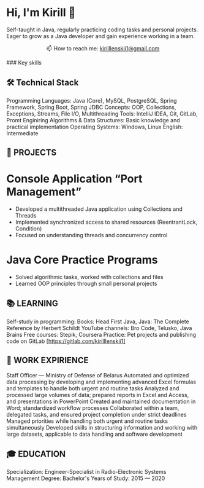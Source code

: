# Hi, I'm Kirill 👋
Self-taught in Java, regularly practicing coding tasks and personal projects.
Eager to grow as a Java developer and gain experience working in a team.
<p align='center'>
   📫 How to reach me: <a href='mailto:kirilllenskii1@gmail.com'>kirilllenskii1@gmail.com</a>
</p>
### Key skills

## 🛠 Technical Stack
Programming Languages: Java (Core), MySQL, PostgreSQL, Spring Framework, Spring Boot, Spring JDBC
Concepts: OOP, Collections, Exceptions, Streams, File I/O, Multithreading
Tools: IntelliJ IDEA, Git, GitLab, Promt Enginiring
Algorithms & Data Structures: Basic knowledge and practical implementation
Operating Systems: Windows, Linux
English: Intermediate

## 🧩 PROJECTS
# Console Application “Port Management”
* Developed a multithreaded Java application using Collections and Threads
* Implemented synchronized access to shared resources (ReentrantLock, Condition)
* Focused on understanding threads and concurrency control
# Java Core Practice Programs
* Solved algorithmic tasks, worked with collections and files
* Learned OOP principles through small personal projects

## 📚 LEARNING
Self-study in programming:
Books: Head First Java, Java: The Complete Reference by Herbert Schildt
YouTube channels: Bro Code, Telusko, Java Brains
Free courses: Stepik, Coursera
Practice: Pet projects and publishing code on GitLab [https://gitlab.com/kirilllenskii1]

## 💬 WORK EXPIRIENCE
Staff Officer — Ministry of Defense of Belarus
Automated and optimized data processing by developing and implementing advanced Excel formulas and templates to handle both urgent and routine tasks
Analyzed and processed large volumes of data; prepared reports in Excel and Access, and presentations in PowerPoint
Created and maintained documentation in Word; standardized workflow processes
Collaborated within a team, delegated tasks, and ensured project completion under strict deadlines
Managed priorities while handling both urgent and routine tasks simultaneously
Developed skills in structuring information and working with large datasets, applicable to data handling and software development

## 🎓 EDUCATION
Specialization: Engineer-Specialist in Radio-Electronic Systems Management
Degree: Bachelor's
Years of Study: 2015 — 2020

<!--
**corder938/corder938** is a ✨ _special_ ✨ repository because its `README.md` (this file) appears on your GitHub profile.

Here are some ideas to get you started:

- 🔭 I’m currently working on ...
- 🌱 I’m currently learning ...
- 👯 I’m looking to collaborate on ...
- 🤔 I’m looking for help with ...
- 💬 Ask me about ...
- 📫 How to reach me: ...
- 😄 Pronouns: ...
- ⚡ Fun fact: ...
-->
